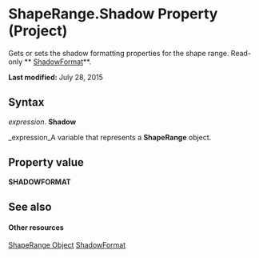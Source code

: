 
# ShapeRange.Shadow Property (Project)
Gets or sets the shadow formatting properties for the shape range. Read-only  ** [ShadowFormat](http://msdn.microsoft.com/en-us/library/office/ff195339%28v=office.15%29)**.

 **Last modified:** July 28, 2015


## Syntax

 _expression_. **Shadow**

 _expression_A variable that represents a  **ShapeRange** object.


## Property value

 **SHADOWFORMAT**


## See also


#### Other resources


 [ShapeRange Object](315031aa-4b8c-424b-26e7-ce15897beb05.md)
 [ShadowFormat](http://msdn.microsoft.com/en-us/library/office/ff195339%28v=office.15%29)

